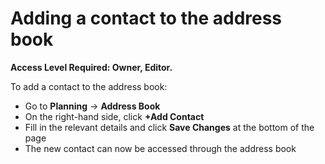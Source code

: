 # Adding a contact to the address book

**Access Level Required: Owner, Editor.**

To add a contact to the address book:

* Go to **Planning** -> **Address Book**
* On the right-hand side, click **+Add Contact**
* Fill in the relevant details and click **Save Changes** at the bottom of the page
* The new contact can now be accessed through the address book
